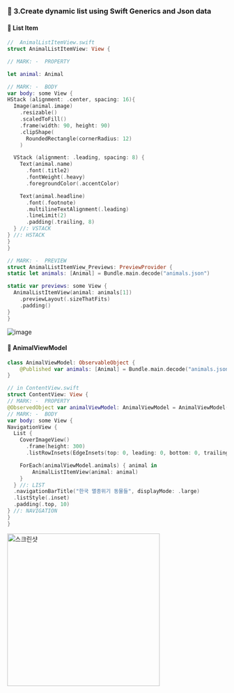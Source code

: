 ### 🔷 3.Create dynamic list using Swift Generics and Json data

#### 🔶 List Item

```swift
//  AnimalListItemView.swift
struct AnimalListItemView: View {

// MARK: -  PROPERTY

let animal: Animal

// MARK: -  BODY
var body: some View {
HStack (alignment: .center, spacing: 16){
  Image(animal.image)
    .resizable()
    .scaledToFill()
    .frame(width: 90, height: 90)
    .clipShape(
      RoundedRectangle(cornerRadius: 12)
    )

  VStack (alignment: .leading, spacing: 8) {
    Text(animal.name)
      .font(.title2)
      .fontWeight(.heavy)
      .foregroundColor(.accentColor)

    Text(animal.headline)
      .font(.footnote)
      .multilineTextAlignment(.leading)
      .lineLimit(2)
      .padding(.trailing, 8)
  } //: VSTACK
} //: HSTACK
}
}

// MARK: -  PREVIEW
struct AnimalListItemView_Previews: PreviewProvider {
static let animals: [Animal] = Bundle.main.decode("animals.json")

static var previews: some View {
  AnimalListItemView(animal: animals[1])
    .previewLayout(.sizeThatFits)
    .padding()
}
}

```

![image](https://user-images.githubusercontent.com/28912774/154008302-1b8733d0-6f45-4c9c-b076-3d473c85336d.png)

#### 🔶 AnimalViewModel

```swift
class AnimalViewModel: ObservableObject {
	@Published var animals: [Animal] = Bundle.main.decode("animals.json")
}
```

```swift
// in ContentView.swift
struct ContentView: View {
// MARK: -  PROPERTY
@ObservedObject var animalViewModel: AnimalViewModel = AnimalViewModel()
// MARK: -  BODY
var body: some View {
NavigationView {
  List {
    CoverImageView()
      .frame(height: 300)
      .listRowInsets(EdgeInsets(top: 0, leading: 0, bottom: 0, trailing: 0))

    ForEach(animalViewModel.animals) { animal in
        AnimalListItemView(animal: animal)
    }
  } //: LIST
  .navigationBarTitle("한국 멸종위기 동물들", displayMode: .large)
  .listStyle(.inset)
  .padding(.top, 10)
} //: NAVIGATION
}
}
```

<img height="350" alt="스크린샷" src="https://user-images.githubusercontent.com/28912774/154014913-2d2ee0c1-9001-424e-befb-601b95844656.gif">
